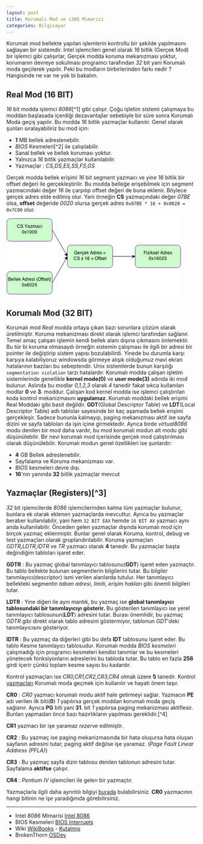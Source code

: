 ```yaml
---
layout: post
title: Korumalı Mod ve i386 Mimarisi
categories: Bilgisayar
---
```


Korumalı mod bellekte yapılan işlemlerin kontrollu bir şekilde yapılmasını sağlayan bir sistemdir. Intel işlemcileri genel olarak *16* bitlik (Gerçek Mod) bir işlemci gibi çalışırlar, Gerçek modda koruma mekanızması yoktur, korumanın devreye sokulması programcı tarafından *32* bit yani Korumalı moda geçilerek yapılır. Peki bu modların birbirlerinden farkı nedir ? Hangisinde ne var ne yok bi bakalım.

## Real Mod (16 BIT)
*16* bit modda işlemci *8086*[^1] gibi çalışır. Çoğu işletim sistemi çalışmaya bu moddan başlasada içerdiği dezavantajlar sebebiyle bir süre sonra Korumalı Moda geçiş yapılır. Bu modda *16* bitlik yazmaçlar kullanılır. Genel olarak şunları sıralayabiliriz bu mod için:

* **1** MB bellek adreslenebilir.
* *BIOS* Kesmeleri[^2] ile çalışılabilir. 
* Sanal bellek ve bellek koruması yoktur.
* Yalnızca *16* bitlik yazmaçlar kullanılabilir.
* Yazmaçlar : *CS,DS,ES,SS,FS,GS*

Gerçek modda bellek erişimi *16* bit segment yazmacı ve yine *16* bitlik bir offset değeri ile gerçekleştirilir. Bu modda belleğe erişebilmek için segment yazmacındaki değer *16* ile çarpılıp offset değeri de buna eklenir. Böylece gerçek adres elde edilmiş olur.  Yani örneğin **CS** yazmaçındaki değer *07BE* olsa, **offset** değeride *0020* olursa gerçek adres `0x07BE * 16 + 0x0020 = 0x7C00` olur.

![](/files/adresleme16bit.png)

## Korumalı Mod (32 BIT)
Korumalı mod *Real* modda ortaya çıkan bazı sorunlara çözüm olarak üretilmiştir. Koruma mekanizması direkt olarak işlemci tarafından sağlanır. Temel amaç çalışan işlemin kendi bellek alanı dışına çıkmasını önlemektir. Bu tür bi koruma olmasaydı örneğin sistemin çalışması ile ilgili bir adresi bir pointer ile değiştirip sistem yapısı bozulabilirdi. Yinede bu durumla karşı karşıya kalabiliyoruz windowsda görmeye alışık olduğumuz mavi ekran hatalarının bazıları bu sebeptendir. Unix sistemlerde bunun karşılığı `segmentation violation` tarzı hatalardır. Korumalı modda çalışan işletim sistemlerinde genellikle **kernel mode(0)** ve **user mode(3)** adında iki mod bulunur. Aslında bu modlar *0,1,2,3* olarak *4* tanedir fakat sıkca kullanılan modlar **0** ve **3**. moddur. Çalışan kod kernel modda ise işlemci çalıştırılan koda kontrol mekanizmasını **uygulamaz**.  Korumalı moddaki bellek erişimi Real Moddaki gibi basit değildir. **GDT**(Global Descriptor Table) ve **LDT**(Local Descriptor Table) adlı tablolar sayesinde bir kaç aşamada bellek erişimi gerçekleşir. Sadece bununla kalmayıp, paging mekanızması aktif ise sayfa dizini ve sayfa tabloları da işin içine girmektedir. Ayrıca birde *virtual8086* modu denilen bir mod daha vardır, bu mod korumalı modun alt modu gibi düşünülebilir. Bir nevi korumalı mod içerisinde gerçek mod çalıştırılması olarak düşünülebilir. Korumalı modun genel özellikleri ise şunlardır:

* **4** GB Bellek adreslenebilir.
* Sayfalama ve Koruma mekanizması var.
* *BIOS* kesmeleri devre dışı.
* **16**'nın yanında **32** bitlik yazmaçlar mevcut

## Yazmaçlar (Registers)[^3]
*32* bit işlemcilerde *8086* işlemcilerinden kalma tüm yazmaçlar bulunur, bunlara ek olarak eklenen yazmaçlarda mevcuttur. Ayrıca bu yazmaçlar beraber kullanılabilir, yani hem `32 BIT EAX` hemde `16 BIT AX` yazmacı aynı anda kullanılabilir. Önceden gelen yazmaçlar dışında korumalı mod için birçok yazmaç eklenmiştir. Bunlar genel olarak Koruma, kontrol, debug ve test yazmaçları olarak gruplandırılabilir. Koruma yazmaçları *GDTR,LDTR,IDTR* ve *TR* yazmacı olarak **4** tanedir. Bu yazmaçlar başta değindiğim tabloları işaret eder.

**GDTR** : Bu yazmaç global tanımlayıcı tablosunu(**GDT**) işaret eden yazmaçtır. Bu tablo bellekte bulunan segmentlerin bilgilerini tutar. Bu bilgiler tanımlayıcı(descriptor) ismi verilen alanlarda tutulur. Her tanımlayıcı bellekteki segmentin *taban adresi*, *limiti*, *erişim hakları* gibi önemli bilgileri tutar.

**LDTR** : Yine diğeri ile aynı mantık, bu yazmaç ise **global tanımlayıcı tablosundaki bir tanımlayıcıyı gösterir.** Bu gösterilen tanımlayıcı ise yerel tanımlayıcı tablosunun(**LDT**) adresini tutar. Burası önemlidir, bu yazmaç *GDTR* gibi direkt olarak tablo adresini göstermiyor, tablonun *GDT*'deki tanımlayıcısını gösteriyor.

**IDTR** : Bu yazmaç da diğerleri gibi bu defa **IDT** tablosunu işaret eder. Bu tablo Kesme tanımlayıcı tablosudur. Korumalı modda *BIOS kesmeleri* çalışmadığı için programcı kesmeleri kendisi tanımlar ve bu kesmeleri yönetecek fonksiyonların adreslerini bu tabloda tutar. Bu tablo en fazla **256** girdi içerir çünkü toplam kesme sayısı bu kadardır.

Kontrol yazmaçları ise *CR0,CR1,CR2,CR3,CR4* olmak üzere **5** tanedir. Kontrol [yazmaçları](http://kutalmis.wordpress.com/) Korumalı moda geçmek için kullanılır ve hayati önem taşır.

**CR0** : *CR0* yazmacı korumalı modu aktif hale getirmeyi sağlar. Yazmacın **PE** adı verilen ilk biti(**0**) *1* yapılırsa gerçek moddan korumalı moda geçiş sağlanır. Ayrıca **PG** biti yani **31**. bit *1* yapılırsa paging mekanizması aktiflesir. Bunları yapmadan önce bazı hazırlıkların yapılması gereklidir.[^4]

**CR1** yazmacı bir işe yaramaz *rezerve* edilmiştir.

**CR2** : Bu yazmaç ise paging mekanizmasında bir hata oluşursa hata oluşan sayfanın adresini tutar, paging aktif değilse işe yaramaz. (*Page Fault Linear Address (PFLA)*)

**CR3** : Bu yazmaç sayfa dizin tablosu denilen tablonun adresini tutar. Sayfalama **aktifse** çalışır.

**CR4** : *Pentium IV* işlemcileri ile gelen bir yazmaçtır. 

Yazmaçlarla ilgili daha ayrıntılı bilgiyi [burada](http://en.wikipedia.org/wiki/Control_register) bulabilirsiniz. **CR0** yazmacının hangi bitinin ne işe yaradığınıda görebilirsiniz.

----
* Intel 8086 Mimarisi [Intel 8086](http://tr.wikipedia.org/wiki/Intel_8086)
* BIOS Kesmeleri [BIOS Interrupts](http://en.wikipedia.org/wiki/BIOS_interrupt_call)
* Wiki [WikiBooks](http://en.wikibooks.org/wiki/X86_Assembly) - [Kutalmis](http://kutalmis.wordpress.com/2009/10/21/intel-386-ailesi-ve-korumali-mod-yazilim-mimarisi/)
*  BrokenThorn [OSDev](http://www.brokenthorn.com/Resources/OSDev4.html)
